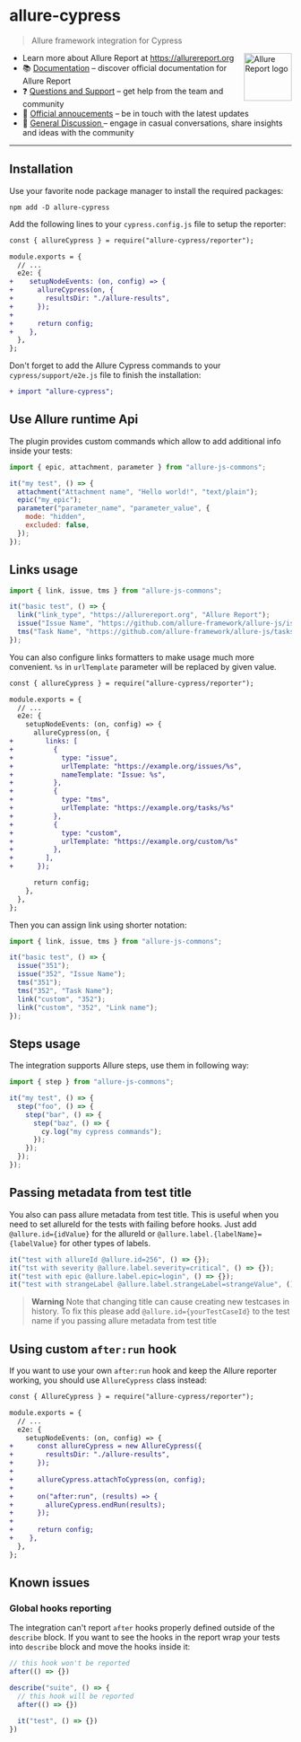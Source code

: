# allure-cypress

> Allure framework integration for Cypress

[<img src="https://allurereport.org/public/img/allure-report.svg" height="85px" alt="Allure Report logo" align="right" />](https://allurereport.org "Allure Report")

- Learn more about Allure Report at https://allurereport.org
- 📚 [Documentation](https://allurereport.org/docs/) – discover official documentation for Allure Report
- ❓ [Questions and Support](https://github.com/orgs/allure-framework/discussions/categories/questions-support) – get help from the team and community
- 📢 [Official annoucements](https://github.com/orgs/allure-framework/discussions/categories/announcements) – be in touch with the latest updates
- 💬 [General Discussion ](https://github.com/orgs/allure-framework/discussions/categories/general-discussion) – engage in casual conversations, share insights and ideas with the community

---

## Installation

Use your favorite node package manager to install the required packages:

```shell
npm add -D allure-cypress
```

Add the following lines to your `cypress.config.js` file to setup the reporter:

```diff
const { allureCypress } = require("allure-cypress/reporter");

module.exports = {
  // ...
  e2e: {
+    setupNodeEvents: (on, config) => {
+      allureCypress(on, {
+        resultsDir: "./allure-results",
+      });
+
+      return config;
+    },
  },
};
```

Don't forget to add the Allure Cypress commands to your `cypress/support/e2e.js` file to finish 
the installation:

```diff
+ import "allure-cypress";
```

## Use Allure runtime Api

The plugin provides custom commands which allow to add additional info inside your tests:

```javascript
import { epic, attachment, parameter } from "allure-js-commons";

it("my test", () => {
  attachment("Attachment name", "Hello world!", "text/plain");
  epic("my_epic");
  parameter("parameter_name", "parameter_value", {
    mode: "hidden",
    excluded: false,
  });
});
```

## Links usage

```js
import { link, issue, tms } from "allure-js-commons";

it("basic test", () => {
  link("link_type", "https://allurereport.org", "Allure Report");
  issue("Issue Name", "https://github.com/allure-framework/allure-js/issues/352");
  tms("Task Name", "https://github.com/allure-framework/allure-js/tasks/352");
});
```

You can also configure links formatters to make usage much more convenient. `%s`
in `urlTemplate` parameter will be replaced by given value.

```diff
const { allureCypress } = require("allure-cypress/reporter");

module.exports = {
  // ...
  e2e: {
    setupNodeEvents: (on, config) => {
      allureCypress(on, {
+        links: [
+          {
+            type: "issue",
+            urlTemplate: "https://example.org/issues/%s",
+            nameTemplate: "Issue: %s",
+          },
+          {
+            type: "tms",
+            urlTemplate: "https://example.org/tasks/%s"
+          },
+          {
+            type: "custom",
+            urlTemplate: "https://example.org/custom/%s"
+          },
+        ],
+      });

      return config;
    },
  },
};
```

Then you can assign link using shorter notation:

```js
import { link, issue, tms } from "allure-js-commons";

it("basic test", () => {
  issue("351");
  issue("352", "Issue Name");
  tms("351");
  tms("352", "Task Name");
  link("custom", "352");
  link("custom", "352", "Link name");
});
```

## Steps usage

The integration supports Allure steps, use them in following way:

```js
import { step } from "allure-js-commons";

it("my test", () => {
  step("foo", () => {
    step("bar", () => {
      step("baz", () => {
        cy.log("my cypress commands");
      });
    });
  });
});
```

## Passing metadata from test title

You also can pass allure metadata from test title.
This is useful when you need to set allureId for the tests with failing before hooks. Just add `@allure.id={idValue}` for the allureId or `@allure.label.{labelName}={labelValue}` for other types of labels.

```ts
it("test with allureId @allure.id=256", () => {});
it("tst with severity @allure.label.severity=critical", () => {});
it("test with epic @allure.label.epic=login", () => {});
it("test with strangeLabel @allure.label.strangeLabel=strangeValue", () => {});
```

> **Warning**
> Note that changing title can cause creating new testcases in history.
> To fix this please add `@allure.id={yourTestCaseId}` to the test name if you passing allure metadata from test title

## Using custom `after:run` hook

If you want to use your own `after:run` hook and keep the Allure reporter working, you should use `AllureCypress` class instead:

```diff
const { AllureCypress } = require("allure-cypress/reporter");

module.exports = {
  // ...
  e2e: {
    setupNodeEvents: (on, config) => {
+      const allureCypress = new AllureCypress({
+        resultsDir: "./allure-results",
+      });
+      
+      allureCypress.attachToCypress(on, config);
+ 
+      on("after:run", (results) => {
+        allureCypress.endRun(results);
+      });
+  
+      return config;
+    },
  },
};
```

## Known issues

### Global hooks reporting

The integration can't report `after` hooks properly defined outside of the `describe` block. 
If you want to see the hooks in the report wrap your tests into `describe` block and move the hooks inside it:

```js
// this hook won't be reported
after(() => {})

describe("suite", () => {
  // this hook will be reported
  after(() => {})

  it("test", () => {})
})
```
